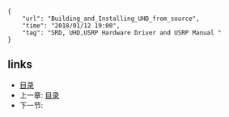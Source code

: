 ```
{
    "url": "Building_and_Installing_UHD_from_source",
    "time": "2018/01/12 19:00",
    "tag": "SRD, UHD,USRP Hardware Driver and USRP Manual "
}
```






## links
   * [目录](<../100000TableOfContents/Table Of Contents.md>)
   * 上一章: [目录](<../100000TableOfContents/Table Of Contents.md>)
   * 下一节: [](<>)

